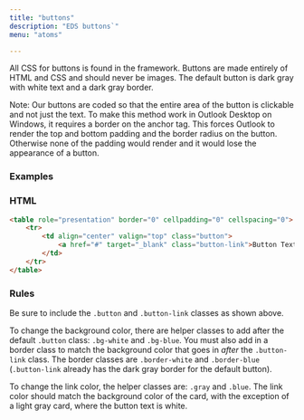 ```yaml
---
title: "buttons"
description: "EDS buttons`"
menu: "atoms"

---
```


All CSS for buttons is found in the framework. Buttons are made entirely of HTML and CSS and should never be images. The default button is dark gray with white text and a dark gray border.

<div class="note">
Note: Our buttons are coded so that the entire area of the button is clickable and not just the text. To make this method work in Outlook Desktop on Windows, it requires a border on the anchor tag. This forces Outlook to render the top and bottom padding and the border radius on the button. Otherwise none of the padding would render and it would lose the appearance of a button.
</div>

### Examples
<eds-button></eds-button>

### HTML
```html
<table role="presentation" border="0" cellpadding="0" cellspacing="0">
	<tr>
		<td align="center" valign="top" class="button">
			<a href="#" target="_blank" class="button-link">Button Text</a>
		</td>
	</tr>
</table>
```

### Rules
Be sure to include the `.button` and `.button-link` classes as shown above.

To change the background color, there are helper classes to add after the default `.button` class: `.bg-white` and `.bg-blue`. You must also add in a border class to match the background color that goes in *after* the `.button-link` class. The border classes are `.border-white` and `.border-blue` (`.button-link` already has the dark gray border for the default button).

To change the link color, the helper classes are: `.gray` and `.blue`. The link color should match the background color of the card, with the exception of a light gray card, where the button text is white.

<script>
class EdsButton extends HTMLElement {
	get template() {
		let t = document.createElement("template");
		t.innerHTML = `
		<head>
			<style>
				@import url( '/css/email/eds.css' )
			</style>
		</head>
		<body>
		<div style="padding: 12px;background-color: #f4f4f4;">
			<table role="presentation" border="0" cellpadding="0" cellspacing="0">
				<tr>
					<td align="center" valign="top" class="button">
						<a href="#" class="button-link">Button Text</a>
					</td>
					<td class="ps8"></td>
					<td align="center" valign="top" class="button bg-blue">
						<a href="#" class="button-link border-blue white">Button Text</a>
					</td>
					<td class="ps8"></td>
					<td align="center" valign="top" class="button bg-white">
						<a href="#" class="button-link border-white gray">Button Text</a>
					</td>
					<td class="ps8"></td>
					<td align="center" valign="top" class="button bg-white">
						<a href="#" class="button-link border-white blue">Button Text</a>
					</td>
				</tr>
			</table>
			</div>
		</body>
		`;
		return t;
	}
	constructor() {
		super();
	}
	connectedCallback() {
		let clone = this.template.content.cloneNode(true);
		this.attachShadow({ mode: "open" });
		this.shadowRoot.appendChild(clone);
	}
} // end Class
customElements.define("eds-button", EdsButton);
</script>

